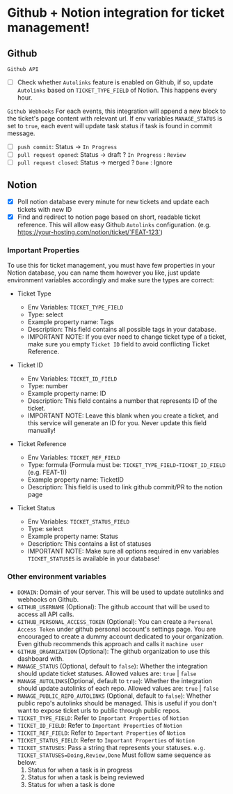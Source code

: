 # Github + Notion integration for ticket management!

## Github

`Github API`

- [ ] Check whether `Autolinks` feature is enabled on Github, if so, update `Autolinks` based on `TICKET_TYPE_FIELD` of Notion. This happens every hour.

`Github Webhooks`
For each events, this integration will append a new block to the ticket's page content with relevant url. If env variables `MANAGE_STATUS` is set to `true`, each event will update task status if task is found in commit message.

- [ ] `push commit`: Status -> `In Progress`
- [ ] `pull request opened`: Status -> draft ? `In Progress` : `Review`
- [ ] `pull request closed`: Status -> merged ? `Done` : Ignore

## Notion

- [x] Poll notion database every minute for new tickets and update each tickets with new ID
- [x] Find and redirect to notion page based on short, readable ticket reference. This will allow easy Github `Autolinks` configuration. (e.g. https://your-hosting.com/notion/ticket/`FEAT-123`)

### Important Properties

To use this for ticket management, you must have few properties in your Notion database, you can name them however you like, just update environment variables accordingly and make sure the types are correct:

- Ticket Type

  - Env Variables: `TICKET_TYPE_FIELD`
  - Type: select
  - Example property name: Tags
  - Description: This field contains all possible tags in your database.
  - IMPORTANT NOTE: If you ever need to change ticket type of a ticket, make sure you empty `Ticket ID` field to avoid conflicting Ticket Reference.

- Ticket ID

  - Env Variables: `TICKET_ID_FIELD`
  - Type: number
  - Example property name: ID
  - Description: This field contains a number that represents ID of the ticket.
  - IMPORTANT NOTE: Leave this blank when you create a ticket, and this service will generate an ID for you. Never update this field manually!

- Ticket Reference

  - Env Variables: `TICKET_REF_FIELD`
  - Type: formula (Formula must be: `TICKET_TYPE_FIELD`-`TICKET_ID_FIELD` (e.g. FEAT-1))
  - Example property name: TicketID
  - Description: This field is used to link github commit/PR to the notion page

- Ticket Status
  - Env Variables: `TICKET_STATUS_FIELD`
  - Type: select
  - Example property name: Status
  - Description: This contains a list of statuses
  - IMPORTANT NOTE: Make sure all options required in env variables `TICKET_STATUSES` is available in your database!

### Other environment variables

- `DOMAIN`: Domain of your server. This will be used to update autolinks and webhooks on Github.
- `GITHUB_USERNAME` (Optional): The github account that will be used to access all API calls.
- `GITHUB_PERSONAL_ACCESS_TOKEN` (Optional): You can create a `Personal Access Token` under github personal account's settings page. You are encouraged to create a dummy account dedicated to your organization. Even github recommends this approach and calls it `machine user`
- `GITHUB_ORGANIZATION` (Optional): The github organization to use this dashboard with.
- `MANAGE_STATUS` (Optional, default to `false`): Whether the integration should update ticket statuses. Allowed values are: `true` | `false`
- `MANAGE_AUTOLINKS`(Optional, default to `true`): Whether the integration should update autolinks of each repo. Allowed values are: `true` | `false`
- `MANAGE_PUBLIC_REPO_AUTOLINKS` (Optional, default to `false`): Whether public repo's autolinks should be managed. This is useful if you don't want to expose ticket urls to public through public repos.
- `TICKET_TYPE_FIELD`: Refer to `Important Properties` of `Notion`
- `TICKET_ID_FIELD`: Refer to `Important Properties` of `Notion`
- `TICKET_REF_FIELD`: Refer to `Important Properties` of `Notion`
- `TICKET_STATUS_FIELD`: Refer to `Important Properties` of `Notion`
- `TICKET_STATUSES`: Pass a string that represents your statuses. `e.g. TICKET_STATUSES=Doing,Review,Done` Must follow same sequence as below:
  1. Status for when a task is in progress
  2. Status for when a task is being reviewed
  3. Status for when a task is done
